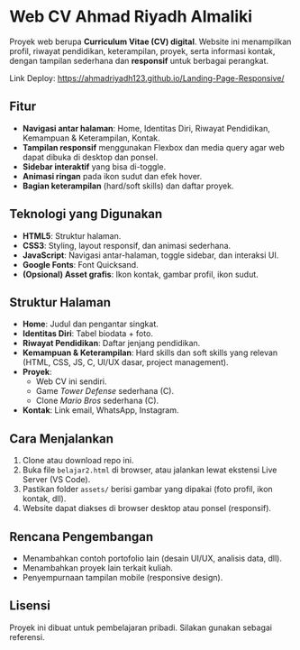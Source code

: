 # Web CV Ahmad Riyadh Almaliki

Proyek web berupa **Curriculum Vitae (CV) digital**. Website ini menampilkan profil, riwayat pendidikan, keterampilan, proyek, serta informasi kontak, dengan tampilan sederhana dan **responsif** untuk berbagai perangkat.

Link Deploy: https://ahmadriyadh123.github.io/Landing-Page-Responsive/

## Fitur

- **Navigasi antar halaman**: Home, Identitas Diri, Riwayat Pendidikan, Kemampuan & Keterampilan, Kontak.
- **Tampilan responsif** menggunakan Flexbox dan media query agar web dapat dibuka di desktop dan ponsel.
- **Sidebar interaktif** yang bisa di-toggle.
- **Animasi ringan** pada ikon sudut dan efek hover.
- **Bagian keterampilan** (hard/soft skills) dan daftar proyek.

## Teknologi yang Digunakan

- **HTML5**: Struktur halaman.
- **CSS3**: Styling, layout responsif, dan animasi sederhana.
- **JavaScript**: Navigasi antar-halaman, toggle sidebar, dan interaksi UI.
- **Google Fonts**: Font Quicksand.
- **(Opsional) Asset grafis**: Ikon kontak, gambar profil, ikon sudut.

## Struktur Halaman

- **Home**: Judul dan pengantar singkat.
- **Identitas Diri**: Tabel biodata + foto.
- **Riwayat Pendidikan**: Daftar jenjang pendidikan.
- **Kemampuan & Keterampilan**: Hard skills dan soft skills yang relevan (HTML, CSS, JS, C, UI/UX dasar, project management).
- **Proyek**: 
  - Web CV ini sendiri.
  - Game *Tower Defense* sederhana (C).
  - Clone *Mario Bros* sederhana (C).
- **Kontak**: Link email, WhatsApp, Instagram.

## Cara Menjalankan

1. Clone atau download repo ini.
2. Buka file `belajar2.html` di browser, atau jalankan lewat ekstensi Live Server (VS Code).
3. Pastikan folder `assets/` berisi gambar yang dipakai (foto profil, ikon kontak, dll).
4. Website dapat diakses di browser desktop atau ponsel (responsif).

## Rencana Pengembangan

- Menambahkan contoh portofolio lain (desain UI/UX, analisis data, dll).
- Menambahkan proyek lain terkait kuliah.
- Penyempurnaan tampilan mobile (responsive design).

## Lisensi

Proyek ini dibuat untuk pembelajaran pribadi. Silakan gunakan sebagai referensi.
